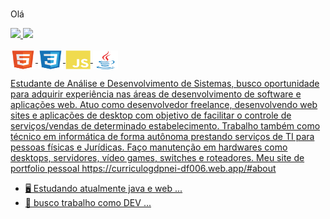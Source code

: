### 
Olá 
<div>
  <a href="https://github.com/gdpnei2002">
  <img height="180em" src="https://github-readme-stats.vercel.app/api?username=gdpnei2002&show_icons=true&theme=dark&include_all_commits=true&count_private=true"/>
  <img height="180em" src="https://github-readme-stats.vercel.app/api/top-langs/?username=gdpnei2002&layout=compact&langs_count=7&theme=dark"/>
</div>
  <div style="display: inline_block"><br>
  <img align="center" alt="Rafa-HTML" height="30" width="40" src="https://raw.githubusercontent.com/devicons/devicon/master/icons/html5/html5-original.svg">
  <img align="center" alt="Rafa-CSS" height="30" width="40" src="https://raw.githubusercontent.com/devicons/devicon/master/icons/css3/css3-original.svg">
    <img align="center" alt="Rafa-Js" height="30" width="40" src="https://raw.githubusercontent.com/devicons/devicon/master/icons/javascript/javascript-plain.svg">
  <img align="center"  height="30" width="40" link rel="stylesheet" src="https://raw.githubusercontent.com/devicons/devicon/master/icons/java/java-original.svg">
 
<p> Estudante de Análise e Desenvolvimento de Sistemas, busco oportunidade para adquirir experiência nas áreas de desenvolvimento de software e aplicações web.
Atuo como desenvolvedor freelance, desenvolvendo web sites e aplicações de desktop com objetivo de facilitar o controle de serviços/vendas de determinado estabelecimento.
Trabalho também como técnico em informática de forma autônoma prestando serviços de TI para pessoas físicas e Jurídicas. Faço manutenção em hardwares como desktops, servidores, vídeo games, switches e roteadores.
Meu site de portfolio pessoal https://curriculogdpnei-df006.web.app/#about <p> 
</div>

- 🖥  Estudando atualmente java e web ...
- 💼 busco trabalho como DEV ...

